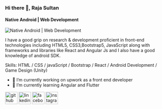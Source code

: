 ### Hi there 👋, Raja Sultan
#### Native Android | Web Development
![Native Android | Web Development](https://arturssmirnovs.github.io/github-profile-readme-generator/images/banner.png)

 I have a good grip on research & development proficient in front-end technologies including HTML5, CSS3,Bootstrap5, JavaScript along with frameworks and libraries like React and Angular Js and I also have a good knowledge of android SDK.

Skills: HTML / CSS / javaScript / Bootstrap / React / Android Development / Game Design (Unity)

- 🔭 I’m currently working on upwork as a front end developer 
- 🌱 I’m currently learning Angular and Flutter 


[<img src='https://cdn.jsdelivr.net/npm/simple-icons@3.0.1/icons/github.svg' alt='github' height='40'>](https://github.com/https://github.com/RajaSultan)  [<img src='https://cdn.jsdelivr.net/npm/simple-icons@3.0.1/icons/linkedin.svg' alt='linkedin' height='40'>](https://www.linkedin.com/in/https://www.linkedin.com/in/raja-sultan-%F0%9F%87%B5%F0%9F%87%B0-10418519a//)  [<img src='https://cdn.jsdelivr.net/npm/simple-icons@3.0.1/icons/facebook.svg' alt='facebook' height='40'>](https://www.facebook.com/https://www.facebook.com/raja.sultan.75685/)  [<img src='https://cdn.jsdelivr.net/npm/simple-icons@3.0.1/icons/instagram.svg' alt='instagram' height='40'>](https://www.instagram.com/https://www.instagram.com/raja_sultankhano//)  

